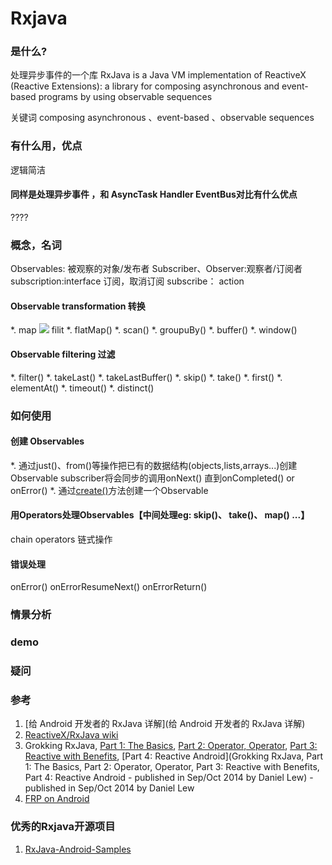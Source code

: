 Rxjava
===

### 是什么?
处理异步事件的一个库
RxJava is a Java VM implementation of ReactiveX (Reactive Extensions): a library for composing asynchronous and event-based programs by using observable sequences

关键词   composing asynchronous 、event-based 、observable sequences

### 有什么用，优点
逻辑简洁

#### 同样是处理异步事件 ，和 AsyncTask Handler EventBus对比有什么优点
????

### 概念，名词
Observables: 被观察的对象/发布者
Subscriber、Observer:观察者/订阅者
subscription:interface 订阅，取消订阅
subscribe：
action
#### Observable transformation 转换
*. map
![](https://github.com/Netflix/RxJava/wiki/images/rx-operators/map.png)
filit
*. flatMap()
*. scan()
*. groupuBy()
*. buffer()
*. window()

#### Observable filtering 过滤
*. filter()
*. takeLast()
*. takeLastBuffer()
*. skip()
*. take()
*. first()
*. elementAt()
*. timeout()
*. distinct()

### 如何使用
#### 创建 Observables
*. 通过just()、from()等操作把已有的数据结构(objects,lists,arrays...)创建Observable
subscriber将会同步的调用onNext() 直到onCompleted() or onError()
*. 通过[create()](http://reactivex.io/documentation/operators/create.html)方法创建一个Observable
 
#### 用Operators处理Observables【中间处理eg: skip()、 take()、 map() ...】
chain operators 链式操作



#### 错误处理
onError()
onErrorResumeNext()
onErrorReturn()
### 情景分析



### demo


### 疑问

### 参考
1. [给 Android 开发者的 RxJava 详解](给 Android 开发者的 RxJava 详解)
2. [ReactiveX/RxJava wiki](https://github.com/ReactiveX/RxJava/wiki)
3. Grokking RxJava, [Part 1: The Basics](http://blog.danlew.net/2014/09/15/grokking-rxjava-part-1/), [Part 2: Operator, Operator](http://blog.danlew.net/2014/09/15/grokking-rxjava-part-1/), [Part 3: Reactive with Benefits](http://blog.danlew.net/2014/09/15/grokking-rxjava-part-1/), [Part 4: Reactive Android](Grokking RxJava, Part 1: The Basics, Part 2: Operator, Operator, Part 3: Reactive with Benefits, Part 4: Reactive Android - published in Sep/Oct 2014 by Daniel Lew) - published in Sep/Oct 2014 by Daniel Lew
4. [FRP on Android](http://slides.com/yaroslavheriatovych/frponandroid)


### 优秀的Rxjava开源项目
1. [RxJava-Android-Samples](https://github.com/kaushikgopal/RxJava-Android-Samples)
